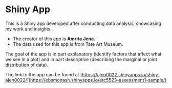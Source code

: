 
# Shiny App

This is a Shiny app developed after conducting data analysis, showcasing my work and insights.

* The creator of this app is **Amrita Jena**.
* The data used for this app  is from Tate Art Museum. 

The goal of the app is in part explanatory (identify factors that affect what we see in a plot) and in part descriptive (describing the marginal or joint distribution of data).

The link to the app can be found at [https://ajen0022.shinyapps.io/shiny-ajen0022/](https://ebsmonash.shinyapps.io/etc5523-assessment1-sample/)
